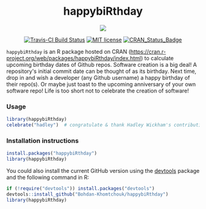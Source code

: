 <div align="center">

# happybiRthday

<img src="https://user-images.githubusercontent.com/9893806/29244819-281b80d8-7f91-11e7-9166-a31e67fe8928.png">

[![Travis-CI Build Status](https://travis-ci.org/Bohdan-Khomtchouk/happybiRthday.svg?branch=master)](https://travis-ci.org/Bohdan-Khomtchouk/happybiRthday)
[![MIT license](http://img.shields.io/badge/license-MIT-blue.svg)](http://opensource.org/licenses/MIT)
[![CRAN_Status_Badge](http://www.r-pkg.org/badges/version/happybiRthday)](https://cran.r-project.org/package=happybiRthday)

</div>

`happybiRthday` is an R package hosted on CRAN (https://cran.r-project.org/web/packages/happybiRthday/index.html) to calculate upcoming birthday dates of Github repos.  Software creation is a big deal!  A repository's initial commit date can be thought of as its birthday.  Next time, drop in and wish a developer (any Github username) a happy birthday of their repo(s).  Or maybe just toast to the upcoming anniversary of your own software repo!  Life is too short not to celebrate the creation of software!

### Usage
```R
library(happybiRthday)
celebrate("hadley")  # congratulate & thank Hadley Wickham's contributions
```

### Installation instructions

```R
install.packages("happybiRthday")
library(happybiRthday)
```

You could also install the current GitHub version using the [devtools](https://github.com/hadley/devtools) package and the following command in R:
```R
if (!require("devtools")) install.packages("devtools")
devtools::install_github("Bohdan-Khomtchouk/happybiRthday")
library(happybiRthday)
```
